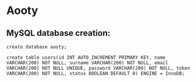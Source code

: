 # Aooty


## MySQL database creation:

`create database aooty;`

```mysql
create table users(id INT AUTO_INCREMENT PRIMARY KEY, name VARCHAR(200) NOT NULL, surname VARCHAR(200) NOT NULL, email VARCHAR(200) NOT NULL UNIQUE, password VARCHAR(200) NOT NULL, token VARCHAR(200) NOT NULL, status BOOLEAN DEFAULT 0) ENGINE = InnoDB;
```
